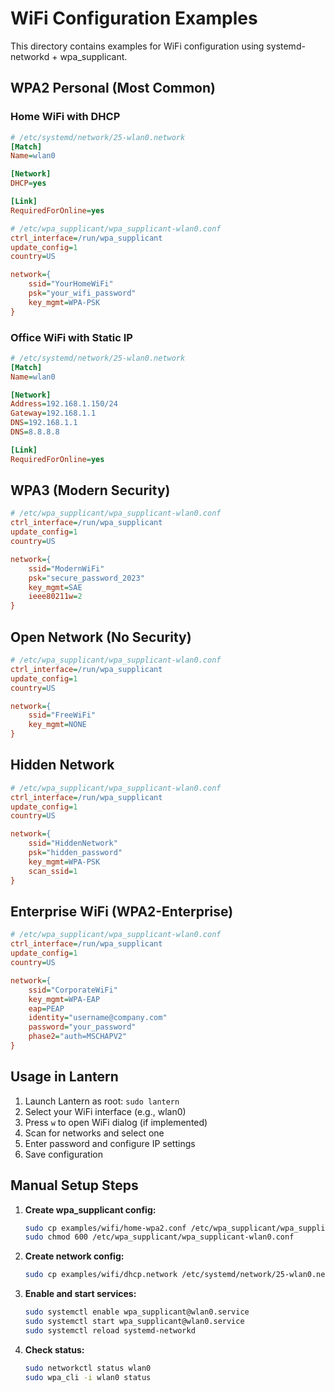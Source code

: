 # WiFi Configuration Examples

This directory contains examples for WiFi configuration using systemd-networkd + wpa_supplicant.

## WPA2 Personal (Most Common)

### Home WiFi with DHCP
```ini
# /etc/systemd/network/25-wlan0.network
[Match]
Name=wlan0

[Network]
DHCP=yes

[Link]
RequiredForOnline=yes
```

```ini
# /etc/wpa_supplicant/wpa_supplicant-wlan0.conf
ctrl_interface=/run/wpa_supplicant
update_config=1
country=US

network={
    ssid="YourHomeWiFi"
    psk="your_wifi_password"
    key_mgmt=WPA-PSK
}
```

### Office WiFi with Static IP
```ini
# /etc/systemd/network/25-wlan0.network
[Match]
Name=wlan0

[Network]
Address=192.168.1.150/24
Gateway=192.168.1.1
DNS=192.168.1.1
DNS=8.8.8.8

[Link]
RequiredForOnline=yes
```

## WPA3 (Modern Security)

```ini
# /etc/wpa_supplicant/wpa_supplicant-wlan0.conf
ctrl_interface=/run/wpa_supplicant
update_config=1
country=US

network={
    ssid="ModernWiFi"
    psk="secure_password_2023"
    key_mgmt=SAE
    ieee80211w=2
}
```

## Open Network (No Security)

```ini
# /etc/wpa_supplicant/wpa_supplicant-wlan0.conf
ctrl_interface=/run/wpa_supplicant
update_config=1
country=US

network={
    ssid="FreeWiFi"
    key_mgmt=NONE
}
```

## Hidden Network

```ini
# /etc/wpa_supplicant/wpa_supplicant-wlan0.conf
ctrl_interface=/run/wpa_supplicant
update_config=1
country=US

network={
    ssid="HiddenNetwork"
    psk="hidden_password"
    key_mgmt=WPA-PSK
    scan_ssid=1
}
```

## Enterprise WiFi (WPA2-Enterprise)

```ini
# /etc/wpa_supplicant/wpa_supplicant-wlan0.conf
ctrl_interface=/run/wpa_supplicant
update_config=1
country=US

network={
    ssid="CorporateWiFi"
    key_mgmt=WPA-EAP
    eap=PEAP
    identity="username@company.com"
    password="your_password"
    phase2="auth=MSCHAPV2"
}
```

## Usage in Lantern

1. Launch Lantern as root: `sudo lantern`
2. Select your WiFi interface (e.g., wlan0)
3. Press `w` to open WiFi dialog (if implemented)
4. Scan for networks and select one
5. Enter password and configure IP settings
6. Save configuration

## Manual Setup Steps

1. **Create wpa_supplicant config:**
   ```bash
   sudo cp examples/wifi/home-wpa2.conf /etc/wpa_supplicant/wpa_supplicant-wlan0.conf
   sudo chmod 600 /etc/wpa_supplicant/wpa_supplicant-wlan0.conf
   ```

2. **Create network config:**
   ```bash
   sudo cp examples/wifi/dhcp.network /etc/systemd/network/25-wlan0.network
   ```

3. **Enable and start services:**
   ```bash
   sudo systemctl enable wpa_supplicant@wlan0.service
   sudo systemctl start wpa_supplicant@wlan0.service
   sudo systemctl reload systemd-networkd
   ```

4. **Check status:**
   ```bash
   sudo networkctl status wlan0
   sudo wpa_cli -i wlan0 status
   ```